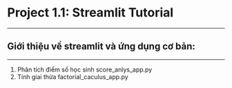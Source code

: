 # Project 1.1: Streamlit Tutorial
---
## Giới thiệu về streamlit và ứng dụng cơ bản:
---
1. Phân tích điểm số học sinh
score_anlys_app.py
2. Tính giai  thừa
factorial_caculus_app.py